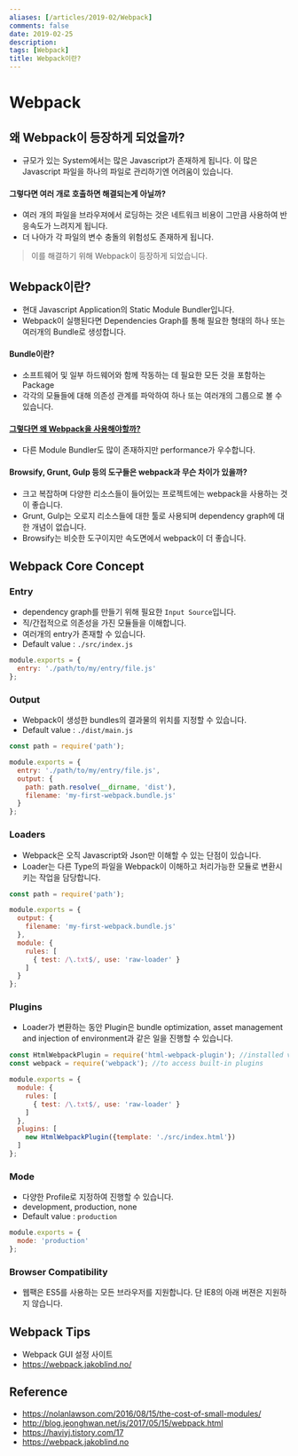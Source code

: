 ```yaml
---
aliases: [/articles/2019-02/Webpack]
comments: false
date: 2019-02-25
description: 
tags: [Webpack]
title: Webpack이란?
---
```

# Webpack
## 왜 Webpack이 등장하게 되었을까?
- 규모가 있는 System에서는 많은 Javascript가 존재하게 됩니다. 이 많은 Javascript 파일을 하나의 파일로 관리하기엔 어려움이 있습니다.

#### 그렇다면 여러 개로 호출하면 해결되는게 아닐까?
- 여러 개의 파일을 브라우져에서 로딩하는 것은 네트워크 비용이 그만큼 사용하여 반응속도가 느려지게 됩니다.
- 더 나아가 각 파일의 변수 충돌의 위험성도 존재하게 됩니다.

> 이를 해결하기 위해 Webpack이 등장하게 되었습니다.

## Webpack이란?
- 현대 Javascript Application의 Static Module Bundler입니다.
- Webpack이 실행된다면 Dependencies Graph를 통해 필요한 형태의 하나 또는 여러개의 Bundle로 생성합니다.

#### Bundle이란?
- 소프트웨어 및 일부 하드웨어와 함께 작동하는 데 필요한 모든 것을 포함하는 Package
- 각각의 모듈들에 대해 의존성 관계를 파악하여 하나 또는 여러개의 그룹으로 볼 수 있습니다.


#### [그렇다면 왜 Webpack을 사용해야할까?](https://webpack.js.org/concepts/why-webpack/)
- 다른 Module Bundler도 많이 존재하지만 performance가 우수합니다.

#### Browsify, Grunt, Gulp 등의 도구들은 webpack과 무슨 차이가 있을까?
- 크고 복잡하며 다양한 리소스들이 들어있는 프로젝트에는 webpack을 사용하는 것이 좋습니다.
- Grunt, Gulp는 오로지 리소스들에 대한 툴로 사용되며 dependency graph에 대한 개념이 없습니다.
- Browsify는 비슷한 도구이지만 속도면에서 webpack이 더 좋습니다.


## Webpack Core Concept

### Entry
- dependency graph를 만들기 위해 필요한 `Input Source`입니다.
- 직/간접적으로 의존성을 가진 모듈들을 이해합니다.
- 여러개의 entry가 존재할 수 있습니다.
- Default value : `./src/index.js`

```javascript
module.exports = {
  entry: './path/to/my/entry/file.js'
};
```

### Output
- Webpack이 생성한 bundles의 결과물의 위치를 지정할 수 있습니다.
- Default value : `./dist/main.js`

```javascript
const path = require('path');

module.exports = {
  entry: './path/to/my/entry/file.js',
  output: {
    path: path.resolve(__dirname, 'dist'),
    filename: 'my-first-webpack.bundle.js'
  }
};
```

### Loaders
- Webpack은 오직 Javascript와 Json만 이해할 수 있는 단점이 있습니다.
- Loader는 다른 Type의 파일을 Webpack이 이해하고 처리가능한 모듈로 변환시키는 작업을 담당합니다.

```javascript
const path = require('path');

module.exports = {
  output: {
    filename: 'my-first-webpack.bundle.js'
  },
  module: {
    rules: [
      { test: /\.txt$/, use: 'raw-loader' }
    ]
  }
};
```

### Plugins
- Loader가 변환하는 동안 Plugin은 bundle optimization, asset management and injection of environment과 같은 일을 진행할 수 있습니다.

```javascript
const HtmlWebpackPlugin = require('html-webpack-plugin'); //installed via npm
const webpack = require('webpack'); //to access built-in plugins

module.exports = {
  module: {
    rules: [
      { test: /\.txt$/, use: 'raw-loader' }
    ]
  },
  plugins: [
    new HtmlWebpackPlugin({template: './src/index.html'})
  ]
};
```
### Mode
- 다양한 Profile로 지정하여 진행할 수 있습니다.
- development, production, none
- Default value : `production`

```javascript
module.exports = {
  mode: 'production'
};
```

### Browser Compatibility
- 웹팩은 ES5를 사용하는 모든 브라우저를 지원합니다. 단 IE8의 아래 버젼은 지원하지 않습니다.

## Webpack Tips
- Webpack GUI 설정 사이트
- <https://webpack.jakoblind.no/>

## Reference
- <https://nolanlawson.com/2016/08/15/the-cost-of-small-modules/>
- <http://blog.jeonghwan.net/js/2017/05/15/webpack.html>
- <https://haviyj.tistory.com/17>
- <https://webpack.jakoblind.no>

